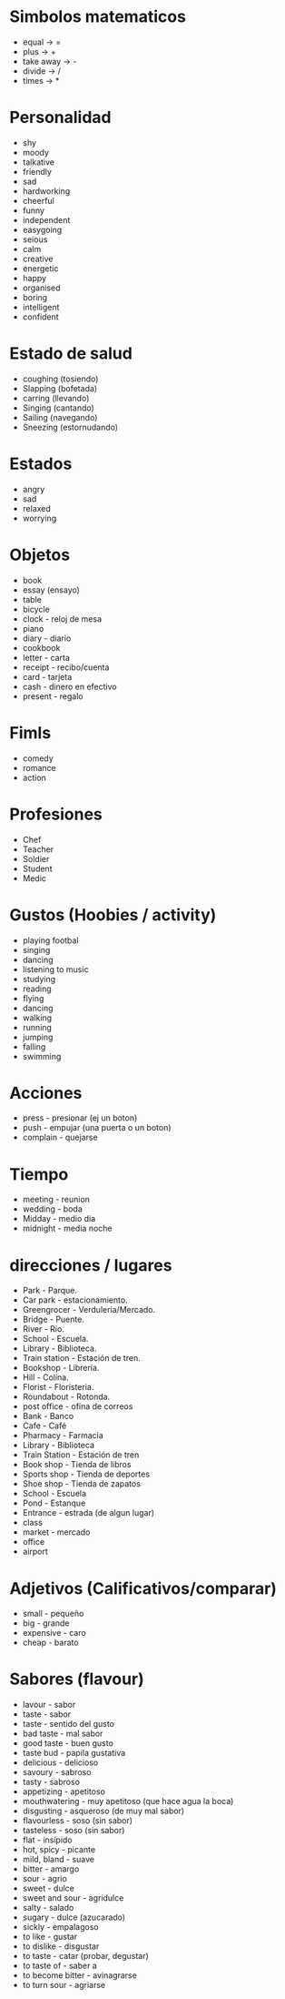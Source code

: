 # Simbolos matematicos

* equal -> =
* plus -> +
* take away -> -
* divide -> /
* times -> *

# Personalidad

* shy
* moody
* talkative
* friendly
* sad
* hardworking
* cheerful
* funny
* independent
* easygoing
* seious
* calm
* creative
* energetic
* happy
* organised
* boring
* intelligent
* confident

# Estado de salud

* coughing (tosiendo)
* Slapping (bofetada)
* carring (llevando)
* Singing (cantando)
* Sailing (navegando)
* Sneezing (estornudando)

# Estados 

* angry
* sad
* relaxed
* worrying

# Objetos

* book
* essay (ensayo)
* table
* bicycle
* clock - reloj de mesa
* piano
* diary - diario
* cookbook
* letter - carta
* receipt - recibo/cuenta
* card - tarjeta
* cash - dinero en efectivo
* present - regalo

# Fimls

* comedy
* romance
* action

# Profesiones

* Chef
* Teacher
* Soldier
* Student
* Medic

# Gustos (Hoobies / activity)

* playing footbal
* singing
* dancing
* listening to music
* studying
* reading
* flying
* dancing
* walking
* running
* jumping
* falling
* swimming

# Acciones

* press - presionar (ej un boton)
* push - empujar (una puerta o un boton)
* complain - quejarse

# Tiempo

* meeting - reunion
* wedding - boda
* Midday - medio dia
* midnight - media noche


# direcciones / lugares

* Park - Parque.
* Car park - estacionamiento.
* Greengrocer - Verduleria/Mercado.
* Bridge - Puente.
* River - Río.
* School - Escuela.
* Library - Biblioteca.
* Train station - Estación de tren.
* Bookshop - Librería.
* Hill - Colina.
* Florist - Floristeria.
* Roundabout - Rotonda.
* post office - ofina de correos
* Bank - Banco
* Cafe - Café
* Pharmacy - Farmacia
* Library -  Biblioteca
* Train Station - Estación de tren
* Book shop - Tienda de libros
* Sports shop - Tienda de deportes
* Shoe shop - Tienda de zapatos
* School - Escuela
* Pond - Estanque
* Entrance - estrada (de algun lugar)
* class
* market - mercado
* office
* airport

# Adjetivos (Calificativos/comparar)

* small - pequeño
* big - grande
* expensive - caro
* cheap - barato

# Sabores (flavour)

* lavour - sabor
* taste - sabor
* taste - sentido del gusto
* bad taste - mal sabor
* good taste - buen gusto
* taste bud - papila gustativa
* delicious - delicioso
* savoury - sabroso
* tasty - sabroso
* appetizing - apetitoso
* mouthwatering - muy apetitoso (que hace agua la boca)
* disgusting - asqueroso (de muy mal sabor)
* flavourless - soso (sin sabor)
* tasteless - soso (sin sabor)
* flat - insípido
* hot, spicy - picante
* mild, bland - suave
* bitter - amargo
* sour - agrio
* sweet - dulce
* sweet and sour - agridulce
* salty - salado
* sugary - dulce (azucarado)
* sickly - empalagoso
* to like - gustar
* to dislike - disgustar
* to taste - catar (probar, degustar)
* to taste of - saber a
* to become bitter - avinagrarse
* to turn sour - agriarse